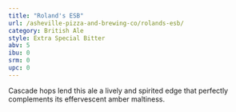 ```yaml
---
title: "Roland's ESB"
url: /asheville-pizza-and-brewing-co/rolands-esb/
category: British Ale
style: Extra Special Bitter
abv: 5
ibu: 0
srm: 0
upc: 0
---
```

Cascade hops lend this ale a lively and spirited edge that perfectly complements its effervescent amber maltiness.
